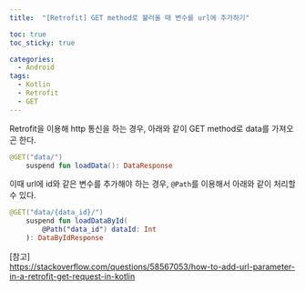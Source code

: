 ```yaml
---
title:  "[Retrofit] GET method로 불러올 때 변수를 url에 추가하기"

toc: true
toc_sticky: true

categories:
  - Android
tags:
  - Kotlin
  - Retrofit
  - GET
---
```


Retrofit을 이용해 http 통신을 하는 경우, 아래와 같이 GET method로 data를 가져오곤 한다.

```kotlin
@GET("data/")
    suspend fun loadData(): DataResponse
```

이때 url에 id와 같은 변수를 추가해야 하는 경우, ```@Path```를 이용해서 아래와 같이 처리할 수 있다.

```kotlin
@GET("data/{data_id}/")
    suspend fun loadDataById(
        @Path("data_id") dataId: Int
    ): DataByIdResponse
```

[참고]  
<https://stackoverflow.com/questions/58567053/how-to-add-url-parameter-in-a-retrofit-get-request-in-kotlin>
